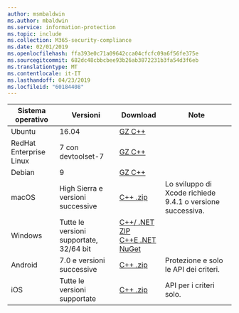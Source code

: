 ```yaml
---
author: msmbaldwin
ms.author: mbaldwin
ms.service: information-protection
ms.topic: include
ms.collection: M365-security-compliance
ms.date: 02/01/2019
ms.openlocfilehash: ffa393e0c71a09642cca04cfcfc09a6f56fe375e
ms.sourcegitcommit: 682dc48cbbcbee93b26ab3872231b3fa54d3f6eb
ms.translationtype: MT
ms.contentlocale: it-IT
ms.lasthandoff: 04/23/2019
ms.locfileid: "60184408"
---
```

| Sistema operativo | Versioni | Download | Note |
|------------------|----------|----------|--------|
| Ubuntu  |  16.04 | [GZ C++](https://aka.ms/mipsdkbinaries) | |
| RedHat Enterprise Linux | 7 con devtoolset-7 | [GZ C++](https://aka.ms/mipsdkbinaries) | |
| Debian  | 9 | [GZ C++](https://aka.ms/mipsdkbinaries) | |
| macOS   | High Sierra e versioni successive | [C++ .zip](https://aka.ms/mipsdkbinaries) | Lo sviluppo di Xcode richiede 9.4.1 o versione successiva. |
| Windows | Tutte le versioni supportate, 32/64 bit | [C++/ .NET ZIP](https://aka.ms/mipsdkbinaries)<br>[C++E .NET NuGet](https://www.nuget.org/packages?q=Microsoft.InformationProtection) | |
| Android | 7.0 e versioni successive | [C++ .zip](https://aka.ms/mipsdkbinaries) | Protezione e solo le API dei criteri. |
| iOS | Tutte le versioni supportate | [C++ .zip](https://aka.ms/mipsdkbinaries) | API per i criteri solo. |

